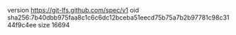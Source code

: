 version https://git-lfs.github.com/spec/v1
oid sha256:7b40dbb975faa8c1c6c6dc12bceba51eecd75b75a7b2b97781c98c3144f9c4ee
size 16694
